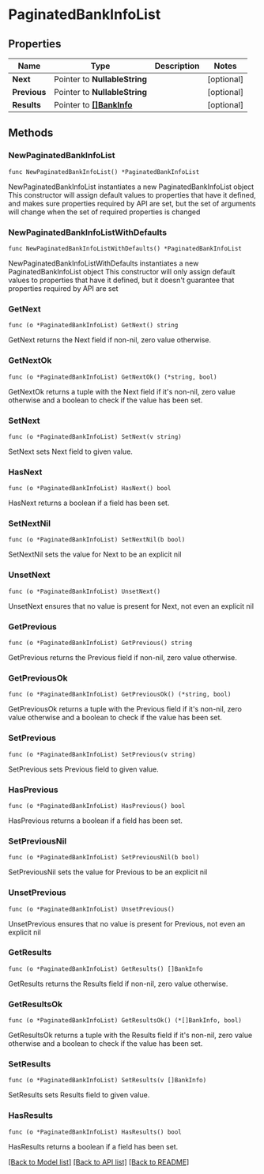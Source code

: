 # PaginatedBankInfoList

## Properties

Name | Type | Description | Notes
------------ | ------------- | ------------- | -------------
**Next** | Pointer to **NullableString** |  | [optional] 
**Previous** | Pointer to **NullableString** |  | [optional] 
**Results** | Pointer to [**[]BankInfo**](BankInfo.md) |  | [optional] 

## Methods

### NewPaginatedBankInfoList

`func NewPaginatedBankInfoList() *PaginatedBankInfoList`

NewPaginatedBankInfoList instantiates a new PaginatedBankInfoList object
This constructor will assign default values to properties that have it defined,
and makes sure properties required by API are set, but the set of arguments
will change when the set of required properties is changed

### NewPaginatedBankInfoListWithDefaults

`func NewPaginatedBankInfoListWithDefaults() *PaginatedBankInfoList`

NewPaginatedBankInfoListWithDefaults instantiates a new PaginatedBankInfoList object
This constructor will only assign default values to properties that have it defined,
but it doesn't guarantee that properties required by API are set

### GetNext

`func (o *PaginatedBankInfoList) GetNext() string`

GetNext returns the Next field if non-nil, zero value otherwise.

### GetNextOk

`func (o *PaginatedBankInfoList) GetNextOk() (*string, bool)`

GetNextOk returns a tuple with the Next field if it's non-nil, zero value otherwise
and a boolean to check if the value has been set.

### SetNext

`func (o *PaginatedBankInfoList) SetNext(v string)`

SetNext sets Next field to given value.

### HasNext

`func (o *PaginatedBankInfoList) HasNext() bool`

HasNext returns a boolean if a field has been set.

### SetNextNil

`func (o *PaginatedBankInfoList) SetNextNil(b bool)`

 SetNextNil sets the value for Next to be an explicit nil

### UnsetNext
`func (o *PaginatedBankInfoList) UnsetNext()`

UnsetNext ensures that no value is present for Next, not even an explicit nil
### GetPrevious

`func (o *PaginatedBankInfoList) GetPrevious() string`

GetPrevious returns the Previous field if non-nil, zero value otherwise.

### GetPreviousOk

`func (o *PaginatedBankInfoList) GetPreviousOk() (*string, bool)`

GetPreviousOk returns a tuple with the Previous field if it's non-nil, zero value otherwise
and a boolean to check if the value has been set.

### SetPrevious

`func (o *PaginatedBankInfoList) SetPrevious(v string)`

SetPrevious sets Previous field to given value.

### HasPrevious

`func (o *PaginatedBankInfoList) HasPrevious() bool`

HasPrevious returns a boolean if a field has been set.

### SetPreviousNil

`func (o *PaginatedBankInfoList) SetPreviousNil(b bool)`

 SetPreviousNil sets the value for Previous to be an explicit nil

### UnsetPrevious
`func (o *PaginatedBankInfoList) UnsetPrevious()`

UnsetPrevious ensures that no value is present for Previous, not even an explicit nil
### GetResults

`func (o *PaginatedBankInfoList) GetResults() []BankInfo`

GetResults returns the Results field if non-nil, zero value otherwise.

### GetResultsOk

`func (o *PaginatedBankInfoList) GetResultsOk() (*[]BankInfo, bool)`

GetResultsOk returns a tuple with the Results field if it's non-nil, zero value otherwise
and a boolean to check if the value has been set.

### SetResults

`func (o *PaginatedBankInfoList) SetResults(v []BankInfo)`

SetResults sets Results field to given value.

### HasResults

`func (o *PaginatedBankInfoList) HasResults() bool`

HasResults returns a boolean if a field has been set.


[[Back to Model list]](../README.md#documentation-for-models) [[Back to API list]](../README.md#documentation-for-api-endpoints) [[Back to README]](../README.md)


